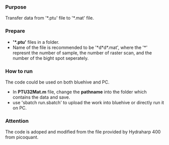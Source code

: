 ### Purpose
Transfer data from '\*.ptu' file to '\*.mat' file. 

### Prepare
- <b>'*.ptu'</b> files in a folder. 
- Name of the file is recommended to be '\*d\*d\*.mat', where the '\*' represnt the number of sample, the number of raster scan, and the number of the bight spot seperately.

### How to run
The code could be used on both bluehive and PC.
- In <b>PTU32Mat.m</b> file, change the <b>pathname</b> into the folder which contains the data and save.
- use 'sbatch run.sbatch' to upload the work into bluehive or directly run it on PC.

### Attention
The code is adoped and modified from the file provided by Hydraharp 400 from picoquant.
